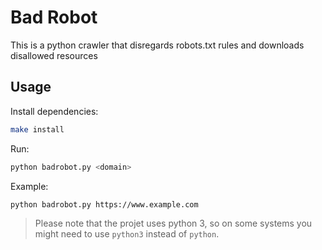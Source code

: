 # Bad Robot

This is a python crawler that disregards robots.txt rules and downloads disallowed resources

## Usage

Install dependencies:

```bash
make install
```

Run:

```bash
python badrobot.py <domain>
```

Example:

```bash
python badrobot.py https://www.example.com
```

> Please note that the projet uses python 3, so on some systems you might need to use `python3` instead of `python`.
